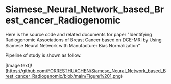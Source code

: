 # Siamese_Neural_Network_based_Brest_cancer_Radiogenomic

Here is the source code and related documents for paper "Identifying Radiogenomic Associations of Breast Cancer based on DCE-MRI by Using Siamese Neural Network with Manufacturer Bias Normalization"

Pipeline of study is shown as follow.

[Image text]!(https://github.com/FORRESTHUACHEN/Siamese_Neural_Network_based_Brest_cancer_Radiogenomic/blob/main/Figure%201.png)

